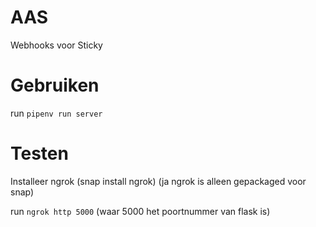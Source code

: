# AAS
Webhooks voor Sticky

# Gebruiken
run `pipenv run server`

# Testen
Installeer ngrok (snap install ngrok) (ja ngrok is alleen gepackaged voor snap)

run `ngrok http 5000` (waar 5000 het poortnummer van flask is)
